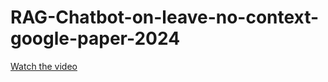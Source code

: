 # RAG-Chatbot-on-leave-no-context-google-paper-2024


[Watch the video](https://drive.google.com/file/d/1Mdm-PYcjT4a3JIB5uVbSapmTermle3hz/preview)


